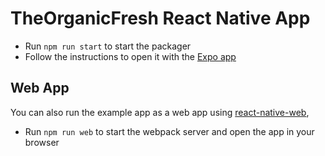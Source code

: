 # TheOrganicFresh React Native App


- Run `npm run start` to start the packager
- Follow the instructions to open it with the [Expo app](https://expo.io/)

## Web App

You can also run the example app as a web app using [react-native-web](https://github.com/necolas/react-native-web),

- Run `npm run web` to start the webpack server and open the app in your browser
